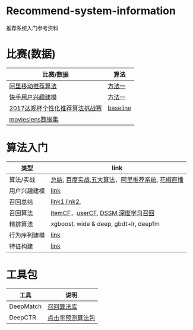 # Recommend-system-information
推荐系统入门参考资料

# 比赛(数据)

比赛/数据 | 算法
---|---
[阿里移动推荐算法](https://tianchi.aliyun.com/competition/entrance/231522/introduction) | [方法一](https://blog.csdn.net/Snoopy_Yuan/article/details/72454636)
[快手用户兴趣建模](https://www.kuaishou.com/activity/uimc) | [方法一](https://blog.csdn.net/a1066196847/article/details/82316531)
[2017达观杯个性化推荐算法挑战赛](https://www.kesci.com/home/competition/590a9629812ede32b73ee216)|[baseline](https://www.kesci.com/home/project/5abb42b4f5628022ef83ca1a)
[movieslens数据集](http://files.grouplens.org/datasets/movielens/)|

# 算法入门

 类型| link
---|---
算法/实战 | [总结](https://blog.csdn.net/yasin0/article/details/89222622), [百度实战](https://www.cnblogs.com/idengyao/p/10051415.html),[五大算法](https://www.cnblogs.com/idengyao/p/10051415.html)，[阿里推荐系统](https://zhuanlan.zhihu.com/p/67871230), [花椒直播](https://www.infoq.cn/article/X1hN9ZQkvuSYvZECVG4k)
用户兴趣建模 | [link](https://www.cnblogs.com/vincentbnu/p/9469912.html)
召回总结|[link1](https://blog.csdn.net/sensorsdata/article/details/88822038),[link2](https://zhuanlan.zhihu.com/p/115690499),
召回算法|[itemCF](https://ziyubiti.github.io/2016/08/03/%E6%8E%A8%E8%8D%90%E7%B3%BB%E7%BB%9F%E7%AE%80%E4%BB%8B%E4%B9%8B%E4%B8%80%EF%BC%88itemCF%E7%AE%97%E6%B3%95%EF%BC%89/)，[userCF](https://blog.csdn.net/u012050154/article/details/52268057), [DSSM](https://zhuanlan.zhihu.com/p/152251002),[深度学习召回](https://zhuanlan.zhihu.com/p/148044971)
精排算法| xgboost, wide & deep, gbdt+lr, deepfm
行为序列建模|[link](https://blog.csdn.net/m0_37586850/article/details/103607513)
特征构建|[link](https://zhuanlan.zhihu.com/p/221783604)

# 工具包

工具 | 说明
---|---
DeepMatch | [召回算法库](https://zhuanlan.zhihu.com/p/126282487)
DeepCTR | [点击率预测算法包](https://deepctr-doc.readthedocs.io/en/latest/index.html)
